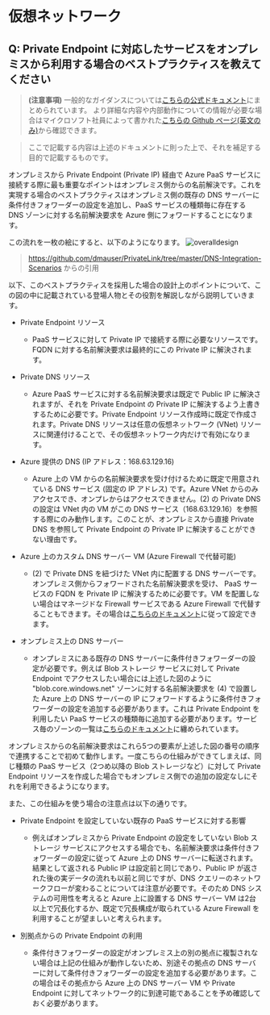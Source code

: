 # 仮想ネットワーク

## Q: Private Endpoint に対応したサービスをオンプレミスから利用する場合のベストプラクティスを教えてください

> **(注意事項)** 一般的なガイダンスについては[こちらの公式ドキュメント](https://docs.microsoft.com/ja-jp/azure/private-link/private-endpoint-dns#on-premises-workloads-using-a-dns-forwarde)にまとめられています。
より詳細な内容や内部動作についての情報が必要な場合はマイクロソフト社員によって書かれた[こちらの Github ページ(英文のみ)](https://github.com/dmauser/PrivateLink/tree/master/DNS-Integration-Scenarios)から確認できます。

>ここで記載する内容は上述のドキュメントに則った上で、それを補足する目的で記載するものです。

オンプレミスから Private Endpoint (Private IP) 経由で Azure PaaS サービスに接続する際に最も重要なポイントはオンプレミス側からの名前解決です。これを実現する場合のベストプラクティスはオンプレミス側の既存の DNS サーバーに条件付きフォワーダーの設定を追加し、PaaS サービスの種類毎に存在する DNS ゾーンに対する名前解決要求を Azure 側にフォワードすることになります。

この流れを一枚の絵にすると、以下のようになります。
![overalldesign](images/image15.png)
>https://github.com/dmauser/PrivateLink/tree/master/DNS-Integration-Scenarios からの引用

以下、このベストプラクティスを採用した場合の設計上のポイントについて、この図の中に記載されている登場人物とその役割を解説しながら説明していきます。

- Private Endpoint リソース
    - PaaS サービスに対して Private IP で接続する際に必要なリソースです。FQDN に対する名前解決要求は最終的にこの Private IP に解決されます。

- Private DNS リソース
    - Azure PaaS サービスに対する名前解決要求は既定で Public IP に解決されますが、それを Private Endpoint の Private IP に解決するよう上書きするために必要です。Private Endpoint リソース作成時に既定で作成されます。Private DNS リソースは任意の仮想ネットワーク (VNet) リソースに関連付けることで、その仮想ネットワーク内だけで有効になります。

- Azure 提供の DNS (IP アドレス：168.63.129.16)
    - Azure 上の VM からの名前解決要求を受け付けるために既定で用意されている DNS サービス (固定の IP アドレス) です。Azure VNet からのみアクセスでき、オンプレからはアクセスできません。(2) の Private DNS の設定は VNet 内の VM がこの DNS サービス（168.63.129.16）を参照する際にのみ動作します。このことが、オンプレミスから直接 Private DNS を参照して Private Endpoint の Private IP に解決することができない理由です。

- Azure 上のカスタム DNS サーバー VM (Azure Firewall で代替可能)
    - (2) で Private DNS を紐づけた VNet 内に配置する DNS サーバーです。オンプレミス側からフォワードされた名前解決要求を受け、 PaaS サービスの FQDN を Private IP に解決するために必要です。VM を配置しない場合はマネージドな Firewall サービスである Azure Firewall で代替することもできます。その場合は[こちらのドキュメント](https://docs.microsoft.com/ja-jp/azure/firewall/dns-settings#dns-proxy-configuration)に従って設定できます。

- オンプレミス上の DNS サーバー
    - オンプレミスにある既存の DNS サーバーに条件付きフォワーダーの設定が必要です。例えば Blob ストレージ サービスに対して Private Endpoint でアクセスしたい場合には上述した図のように "blob.core.windows.net" ゾーンに対する名前解決要求を (4) で設置した Azure 上の DNS サーバーの IP にフォワードするように条件付きフォワーダーの設定を追加する必要があります。これは Private Endpoint を利用したい PaaS サービスの種類毎に追加する必要があります。サービス毎のゾーンの一覧は[こちらのドキュメント](https://docs.microsoft.com/ja-jp/azure/private-link/private-endpoint-dns#azure-services-dns-zone-configuration)に纏められています。

オンプレミスからの名前解決要求はこれら5つの要素が上述した図の番号の順序で連携することで初めて動作します。一度こちらの仕組みができてしまえば、同じ種類の PaaS サービス（2つめ以降の Blob ストレージなど）に対して Private Endpoint リソースを作成した場合でもオンプレミス側での追加の設定なしにそれを利用できるようになります。

また、この仕組みを使う場合の注意点は以下の通りです。

- Private Endpoint を設定していない既存の PaaS サービスに対する影響
    - 例えばオンプレミスから Private Endpoint の設定をしていない Blob ストレージ サービスにアクセスする場合でも、名前解決要求は条件付きフォワーダーの設定に従って Azure 上の DNS サーバーに転送されます。結果として返される Public IP は設定前と同じであり、Public IP が返された後の実データの流れも以前と同じですが、DNS クエリーのネットワークフローが変わることについては注意が必要です。そのため DNS システムの可用性を考えると Azure 上に設置する DNS サーバー VM は2台以上で冗長化するか、既定で冗長構成が取られている Azure Firewall を利用することが望ましいと考えられます。

- 別拠点からの Private Endpoint の利用
    - 条件付きフォワーダーの設定がオンプレミス上の別の拠点に複製されない場合は上記の仕組みが動作しないため、別途その拠点の DNS サーバーに対して条件付きフォワーダーの設定を追加する必要があります。この場合はその拠点から Azure 上の DNS サーバー VM や Private Endpoint に対してネットワーク的に到達可能であることを予め確認しておく必要があります。

